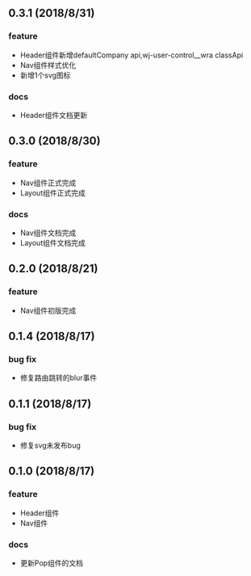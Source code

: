 ## 0.3.1 (2018/8/31)

### feature

- Header组件新增defaultCompany api,wj-user-control\_\_wra classApi
- Nav组件样式优化
- 新增1个svg图标

### docs

- Header组件文档更新

## 0.3.0 (2018/8/30)

### feature

- Nav组件正式完成
- Layout组件正式完成

### docs

- Nav组件文档完成
- Layout组件文档完成

## 0.2.0 (2018/8/21)

### feature

- Nav组件初版完成
 

## 0.1.4 (2018/8/17)

### bug fix

- 修复路由跳转的blur事件

## 0.1.1 (2018/8/17)

### bug fix

- 修复svg未发布bug

## 0.1.0 (2018/8/17)

### feature

- Header组件
- Nav组件
 

### docs

- 更新Pop组件的文档